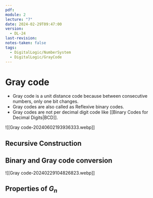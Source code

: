 ```yaml
---
pdf: 
module: 2
lecture: "7"
date: 2024-02-29T09:47:00
version:
  - DL-24
last-revision: 
notes-taken: false
tags:
  - DigitalLogic/NumberSystem
  - DigitalLogic/GrayCode
---
```

# Gray code

- Gray code is a unit distance code because between consecutive numbers, only one bit changes.
- Gray codes are also called as Reflexive binary codes.
- Gray codes are not per decimal digit code like [[Binary Codes for Decimal Digits|BCD]].

![[Gray code-20240602193936333.webp]]


## Recursive Construction


## Binary and Gray code conversion

![[Gray code-20240229104826823.webp]]

## Properties of $G_n$


